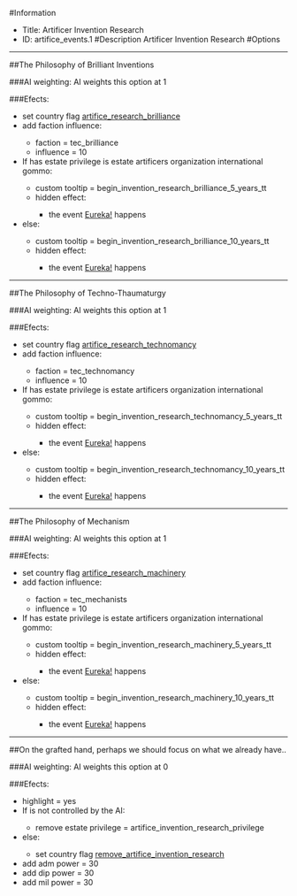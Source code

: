 #Information
 - Title: Artificer Invention Research
 - ID: artifice_events.1
#Description
Artificer Invention Research
#Options

___
##The Philosophy of Brilliant Inventions

###AI weighting:
AI weights this option at 1


###Efects:<ul><li>set country flag [artifice_research_brilliance](../flags/artifice_research_brilliance.md)</li><li>add faction influence:</li><ul><li>faction = tec_brilliance</li><li>influence = 10</li></ul><li>If has estate privilege is estate artificers organization international gommo:</li><ul><li>custom tooltip = begin_invention_research_brilliance_5_years_tt</li><li>hidden effect:</li><ul><li>the event [Eureka!](../events/eureka.md) happens</li></ul></ul><li>else:</li><ul><li>custom tooltip = begin_invention_research_brilliance_10_years_tt</li><li>hidden effect:</li><ul><li>the event [Eureka!](../events/eureka.md) happens</li></ul></ul></ul>

___
##The Philosophy of Techno-Thaumaturgy

###AI weighting:
AI weights this option at 1


###Efects:<ul><li>set country flag [artifice_research_technomancy](../flags/artifice_research_technomancy.md)</li><li>add faction influence:</li><ul><li>faction = tec_technomancy</li><li>influence = 10</li></ul><li>If has estate privilege is estate artificers organization international gommo:</li><ul><li>custom tooltip = begin_invention_research_technomancy_5_years_tt</li><li>hidden effect:</li><ul><li>the event [Eureka!](../events/eureka.md) happens</li></ul></ul><li>else:</li><ul><li>custom tooltip = begin_invention_research_technomancy_10_years_tt</li><li>hidden effect:</li><ul><li>the event [Eureka!](../events/eureka.md) happens</li></ul></ul></ul>

___
##The Philosophy of Mechanism

###AI weighting:
AI weights this option at 1


###Efects:<ul><li>set country flag [artifice_research_machinery](../flags/artifice_research_machinery.md)</li><li>add faction influence:</li><ul><li>faction = tec_mechanists</li><li>influence = 10</li></ul><li>If has estate privilege is estate artificers organization international gommo:</li><ul><li>custom tooltip = begin_invention_research_machinery_5_years_tt</li><li>hidden effect:</li><ul><li>the event [Eureka!](../events/eureka.md) happens</li></ul></ul><li>else:</li><ul><li>custom tooltip = begin_invention_research_machinery_10_years_tt</li><li>hidden effect:</li><ul><li>the event [Eureka!](../events/eureka.md) happens</li></ul></ul></ul>

___
##On the grafted hand, perhaps we should focus on what we already have..

###AI weighting:
AI weights this option at 0


###Efects:<ul><li>highlight = yes</li><li>If is not controlled by the AI:</li><ul><li>remove estate privilege = artifice_invention_research_privilege</li></ul><li>else:</li><ul><li>set country flag [remove_artifice_invention_research](../flags/remove_artifice_invention_research.md)</li></ul><li>add adm power = 30</li><li>add dip power = 30</li><li>add mil power = 30</li></ul>
